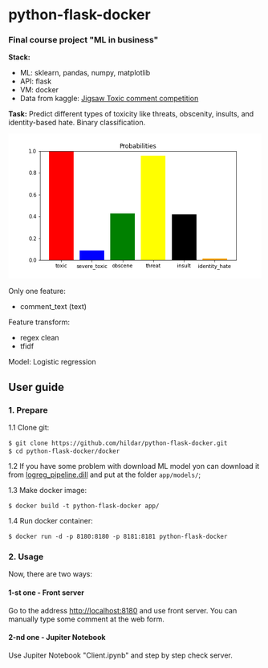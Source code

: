 # python-flask-docker

### Final course project "ML in business"

**Stack:**

- ML: sklearn, pandas, numpy, matplotlib
- API: flask
- VM: docker
- Data from kaggle: [Jigsaw Toxic comment competition](https://drive.google.com/file/d/1Vdj89P-V11ipZOCFpeM3ggWVWq3O29sj/view?usp=sharing)


**Task:** 
Predict different types of toxicity like threats, obscenity, insults, and identity-based hate. Binary classification.

![Probability distribution](example_probs.png)


Only one feature:
- comment_text (text)


Feature transform: 
- regex clean
- tfidf

Model: Logistic regression

## User guide

### 1. Prepare

1.1 Clone git:
```
$ git clone https://github.com/hildar/python-flask-docker.git
$ cd python-flask-docker/docker
```

1.2 If you have some problem with download ML model yon can download it from [logreg_pipeline.dill](https://drive.google.com/file/d/1VqY_LIvb5O4PjSaqMh7vmU3XOE4Ui8cr/view?usp=sharing) and put at the folder `app/models/`;


1.3 Make docker image:
```
$ docker build -t python-flask-docker app/
```

1.4 Run docker container:
```
$ docker run -d -p 8180:8180 -p 8181:8181 python-flask-docker
```


### 2. Usage

Now, there are two ways: 

#### 1-st one - Front server

Go to the address [http://localhost:8180](http://localhost:8180) and use front server. You can manually type some comment at the web form.

#### 2-nd one - Jupiter Notebook

Use Jupiter Notebook "Client.ipynb" and step by step check server.

